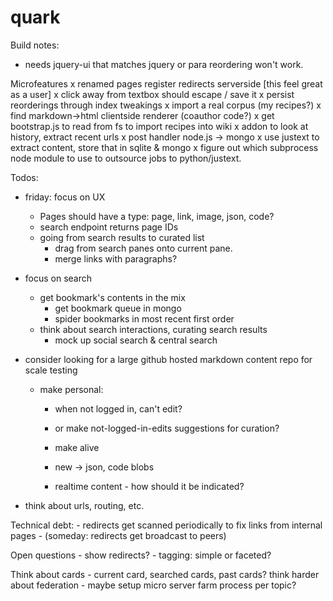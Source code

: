 quark
=====

Build notes:
 - needs jquery-ui that matches jquery or para reordering won't work.

Microfeatures
 x renamed pages register redirects serverside [this feel great as a user]
 x click away from textbox should escape / save it
 x persist reorderings through index tweakings
 x import a real corpus (my recipes?)
 x find markdown->html clientside renderer (coauthor code?)
 x get bootstrap.js to read from fs to import recipes into wiki
 x addon to look at history, extract recent urls
 x post handler node.js -> mongo
 x use justext to extract content, store that in sqlite & mongo
 x figure out which subprocess node module to use to outsource jobs to python/justext.

Todos:

- friday: focus on UX
  - Pages should have a type: page, link, image, json, code?
  - search endpoint returns page IDs
  - going from search results to curated list
    - drag from search panes onto current pane.
    - merge links with paragraphs?

 - focus on search

	 - get bookmark's contents in the mix
	 	- get bookmark queue in mongo
	 	- spider bookmarks in most recent first order
   - think about search interactions, curating search results
	 - mock up social search & central search

- consider looking for a large github hosted markdown content repo for scale testing

  - make personal:
	  - when not logged in, can't edit?
	  - or make not-logged-in-edits suggestions for curation?
	 	
	- make alive
	 - new -> json, code blobs
	 - realtime content - how should it be indicated?

 - think about urls, routing, etc.
 
Technical debt:
	- redirects get scanned periodically to fix links from internal pages
	- (someday: redirects get broadcast to peers)

Open questions
	- show redirects?
	- tagging: simple or faceted?

Think about cards - current card, searched cards, past cards?
think harder about federation - maybe setup micro server farm process per topic?

